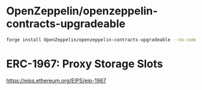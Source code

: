 # OpenZeppelin/openzeppelin-contracts-upgradeable

```bash
forge install OpenZeppelin/openzeppelin-contracts-upgradeable --no-commit
```

# ERC-1967: Proxy Storage Slots

https://eips.ethereum.org/EIPS/eip-1967
